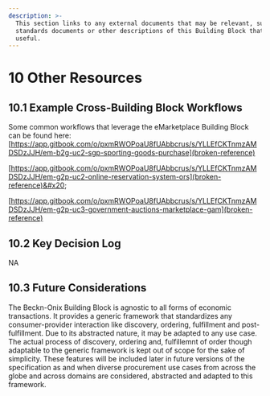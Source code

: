 ```yaml
---
description: >-
  This section links to any external documents that may be relevant, such as
  standards documents or other descriptions of this Building Block that may be
  useful.
---
```


# 10 Other Resources

## 10.1 Example Cross-Building Block Workflows

Some common workflows that leverage the eMarketplace Building Block can be found here: [https://app.gitbook.com/o/pxmRWOPoaU8fUAbbcrus/s/YLLEfCKTnmzAMDSDzJJH/em-b2g-uc2-sgp-sporting-goods-purchase](broken-reference)

&#x20;[https://app.gitbook.com/o/pxmRWOPoaU8fUAbbcrus/s/YLLEfCKTnmzAMDSDzJJH/em-g2p-uc2-online-reservation-system-ors](broken-reference)&#x20;

[https://app.gitbook.com/o/pxmRWOPoaU8fUAbbcrus/s/YLLEfCKTnmzAMDSDzJJH/em-g2p-uc3-government-auctions-marketplace-gam](broken-reference)

## 10.2 Key Decision Log

NA

## 10.3 Future Considerations

The Beckn-Onix Building Block is agnostic to all forms of economic transactions. It provides a generic framework that standardizes any consumer-provider interaction like discovery, ordering, fulfillment and post-fulfillment. Due to its abstracted nature, it may be adapted to any use case. The actual process of discovery, ordering and, fulfillemnt of order though adaptable to the generic framework is kept out of scope for the sake of simplicity. These features will be included later in future versions of the specification as and when diverse procurement use cases from across the globe and across domains are considered, abstracted and adapted to this framework.&#x20;

